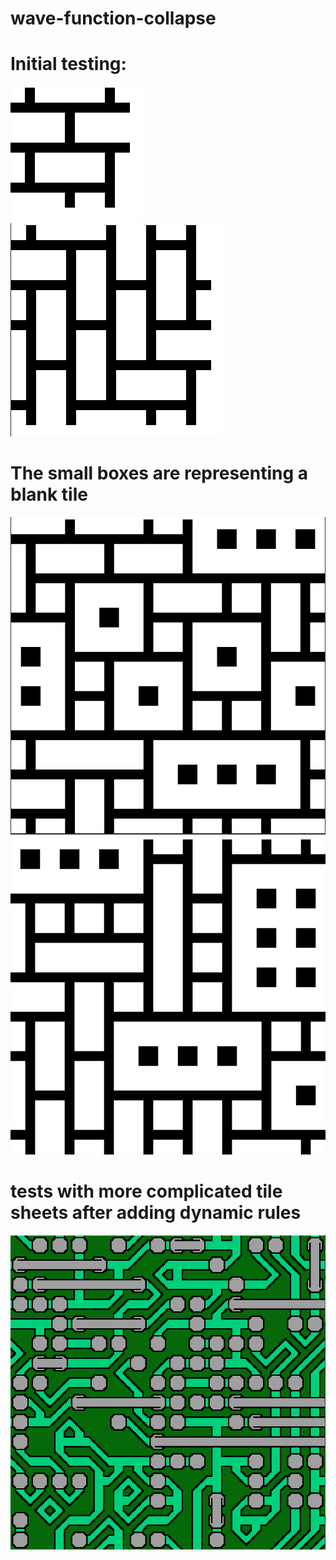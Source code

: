 # wave-function-collapse
# Initial testing:

![](images/smalltest1.png)
![](images/mediumtest1.png)
# The small boxes are representing a blank tile
![](images/gettingSomewhere.png)
![](images/gettingSomewhere2.png)

# tests with more complicated tile sheets after adding dynamic rules
![](images/dynamicRulestest1.png)